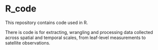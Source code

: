 # R_code
This repository contains code used in R.

There is code is for extracting, wrangling and processing data collected across spatial and temporal scales, from leaf-level measurements to satellite observations. 
